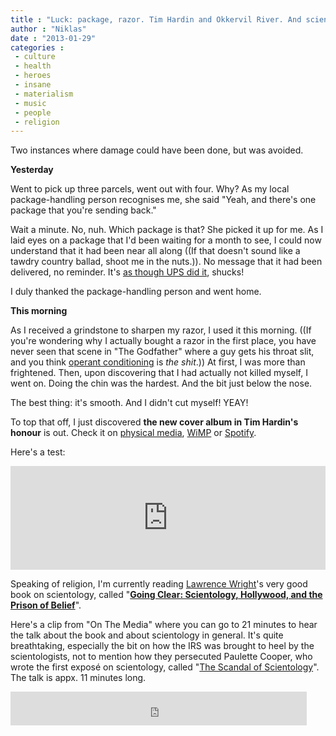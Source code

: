 ```yaml
---
title : "Luck: package, razor. Tim Hardin and Okkervil River. And scientology."
author : "Niklas"
date : "2013-01-29"
categories : 
 - culture
 - health
 - heroes
 - insane
 - materialism
 - music
 - people
 - religion
---
```


Two instances where damage could have been done, but was avoided.

**Yesterday**

Went to pick up three parcels, went out with four. Why? As my local package-handling person recognises me, she said "Yeah, and there's one package that you're sending back."

Wait a minute. No, nuh. Which package is that? She picked it up for me. As I laid eyes on a package that I'd been waiting for a month to see, I could now understand that it had been near all along ((If that doesn't sound like a tawdry country ballad, shoot me in the nuts.)). No message that it had been delivered, no reminder. It's [as though UPS did it](https://niklasblog.com/?p=12599), shucks!

I duly thanked the package-handling person and went home.

**This morning**

As I received a grindstone to sharpen my razor, I used it this morning. ((If you're wondering why I actually bought a razor in the first place, you have never seen that scene in "The Godfather" where a guy gets his throat slit, and you think [operant conditioning](http://en.wikipedia.org/wiki/Operant_conditioning) is _the shit_.)) At first, I was more than frightened. Then, upon discovering that I had actually not killed myself, I went on. Doing the chin was the hardest. And the bit just below the nose.

The best thing: it's smooth. And I didn't cut myself! YEAY!

To top that off, I just discovered **the new cover album in Tim Hardin's honour** is out. Check it on [physical media](http://www.amazon.co.uk/Reason-To-Believe-Songs-Hardin/dp/B00A73G4PA), [WiMP](http://wimp.no/wweb/album/?album=18353550) or [Spotify](http://open.spotify.com/album/5NaqYVa1R3gLoM2w5R5evt).

Here's a test:

<iframe width="100%" height="166" scrolling="no" frameborder="no" src="https://w.soundcloud.com/player/?url=http%3A%2F%2Fapi.soundcloud.com%2Ftracks%2F67396120"></iframe>

Speaking of religion, I'm currently reading [Lawrence Wright](http://www.lawrencewright.com/)'s very good book on scientology, called "[**Going Clear: Scientology, Hollywood, and the Prison of Belief**](http://www.goodreads.com/book/show/16142053-going-clear)".

Here's a clip from "On The Media" where you can go to 21 minutes to hear the talk about the book and about scientology in general. It's quite breathtaking, especially the bit on how the IRS was brought to heel by the scientologists, not to mention how they persecuted Paulette Cooper, who wrote the first exposé on scientology, called "[The Scandal of Scientology](http://www.goodreads.com/book/show/3284272-the-scandal-of-scientology)". The talk is appx. 11 minutes long.

<iframe width="474" height="54" frameborder="0" src="http://www.onthemedia.org/widgets/ondemand_player/#file=%2Faudio%2Fxspf%2F265056%2F;containerClass=onthemedia"></iframe>
